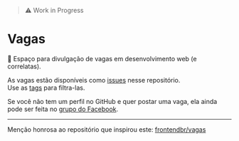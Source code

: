 > ⚠️ Work in Progress

# Vagas

🏢 Espaço para divulgação de vagas em desenvolvimento web (e correlatas).

As vagas estão disponíveis como [issues](https://github.com/desenvolvimento-web/vagas/issues) nesse repositório.<br>
Use as [tags](https://github.com/desenvolvimento-web/vagas/labels) para filtra-las.

Se você não tem um perfil no GitHub e quer postar uma vaga, ela ainda pode ser feita no [grupo do Facebook](https://www.facebook.com/groups/desenvolvimentoweb/).

---
Menção honrosa ao repositório que inspirou este: [frontendbr/vagas](https://github.com/frontendbr/vagas)
